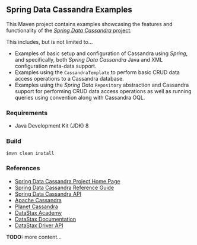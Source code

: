 ## Spring Data Cassandra Examples

This Maven project contains examples showcasing the features and functionality of the 
[_Spring Data Cassandra_ project](http://projects.spring.io/spring-data-cassandra/).

This includes, but is not limited to...

* Examples of basic setup and configuration of Cassandra using _Spring_, and specifically, both _Spring Data Cassandra_ 
Java and XML configuration meta-data support.
* Examples using the `CassandraTemplate` to perform basic CRUD data access operations to a Cassandra database.
* Examples using the _Spring Data_ `Repository` abstraction and Cassandra support for performing CRUD data access
operations as well as running queries using convention along with Cassandra OQL.

### Requirements

* Java Development Kit (JDK) 8

### Build

```
$mvn clean install
```

### References

* [Spring Data Cassandra Project Home Page](http://projects.spring.io/spring-data-cassandra/)
* [Spring Data Cassandra Reference Guide](http://docs.spring.io/spring-data/cassandra/docs/1.4.1.RELEASE/reference/html)
* [Spring Data Cassandra API](http://docs.spring.io/spring-data/cassandra/docs/1.4.1.RELEASE/reference/html)
* [Apache Cassandra](http://cassandra.apache.org/)
* [Planet Cassandra](http://www.planetcassandra.org/)
* [DataStax Academy](https://academy.datastax.com/)
* [DataStax Documentation](http://docs.datastax.com/en/cassandra/3.x/cassandra/cassandraAbout.html)
* [DataStax Driver API](http://docs.datastax.com/en/latest-java-driver-api/)

**TODO:** more content...
